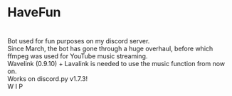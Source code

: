 # <h1>HaveFun<h1/>
Bot used for fun purposes on my discord server.<br/>
Since March, the bot has gone through a huge overhaul, before which ffmpeg was used for YouTube music streaming.<br/>
Wavelink (0.9.10) + Lavalink is needed to use the music function from now on.<br/>
Works on discord.py v1.7.3!<br/>
W I P
<br/><br/><br/><br/>
